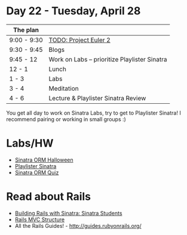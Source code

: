 # Day 22 - Tuesday, April 28

The plan        |      |
----------------|-------
9:00 - 9:30     | [TODO: Project Euler 2](http://learn.flatironschool.com/lessons/3932)
9:30 - 9:45     | Blogs
9:45 - 12       | Work on Labs – prioritize Playlister Sinatra
12 - 1          | Lunch
1 - 3           | Labs
3 - 4           | Meditation
4 - 6           | Lecture & Playlister Sinatra Review

You get all day to work on Sinatra Labs, try to get to Playlister Sinatra! I recommend pairing or working in small groups :)

# Labs/HW

* [Sinatra ORM Halloween](http://learn.co/lessons/3567)
* [Playlister Sinatra](http://learn.co/lessons/3562)
* [Sinatra ORM Quiz](http://learn.co/lessons/3568)

# Read about Rails

* [Building Rails with Sinatra: Sinatra Students](http://learn.flatironschool.com/lessons/3569)
* [Rails MVC Structure](http://learn.flatironschool.com/lessons/3575)
* All the Rails Guides! - http://guides.rubyonrails.org/
